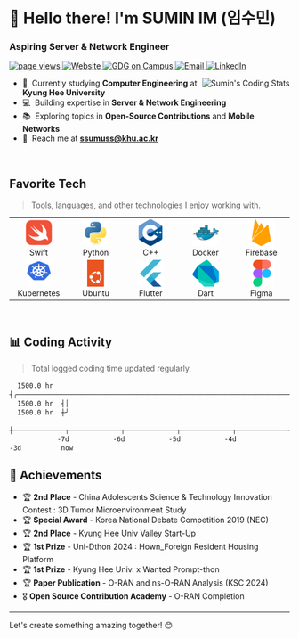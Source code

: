 <h1 align="left" id="sumin-title">👋 Hello there! I'm SUMIN IM (임수민)</h1>
<h3 align="left">Aspiring Server & Network Engineer</h3>
<p align="left">


<p align="left">
  <!-- Page Views -->
  <a href="https://github.com/ssum21">
    <img src="https://komarev.com/ghpvc/?username=ssum21" alt="page views" />
  </a>

  <!-- Personal Website -->
  <a href="https://ssumit.com">
    <img alt="Website" src="https://img.shields.io/website?url=https%3A%2F%2Fssumit.com">
  </a>

  <!-- GDG on Campus -->
  <a href="#">
    <img alt="GDG on Campus" src="https://img.shields.io/badge/GDG-On%20Campus-yellow?style=flat&logo=google&logoColor=white" />
  </a>

  <!-- Email -->
  <a href="mailto:ssumuss@khu.ac.kr">
    <img alt="Email" src="https://img.shields.io/badge/Email-ssumuss@khu.ac.kr-orange" />
  </a>

  <!-- LinkedIn -->
  <a href="https://linkedin.com/in/ssum21">
    <img alt="LinkedIn" src="https://img.shields.io/badge/LinkedIn-Sumin%20IM-red" />
  </a>
</p>

  <!-- GitHub Stats -->
  <a href="#sumin-title">
    <img src="https://github-readme-stats.vercel.app/api/top-langs/?username=ssum21&layout=compact" alt="Sumin's Coding Stats" align="right"  />
  </a>



</p>


- 🌟 &nbsp;Currently studying **Computer Engineering** at **Kyung Hee University**
- 💻 &nbsp;Building expertise in **Server & Network Engineering**
- 📚 &nbsp;Exploring topics in **Open-Source Contributions** and **Mobile Networks**
- 📝 &nbsp;Reach me at **ssumuss@khu.ac.kr**

<br>

<h2 align="left" id="sumin-tech">Favorite Tech</h2>

> Tools, languages, and other technologies I enjoy working with.

<table>
  <tr>
    <td align="center" width="96">
      <a href="#sumin-tech">
        <img src="https://raw.githubusercontent.com/devicons/devicon/master/icons/swift/swift-original.svg" width="48" height="48" alt="Swift" />
      </a>
      <br>Swift
    </td>
    <td align="center" width="96">
      <a href="#sumin-tech">
        <img src="https://raw.githubusercontent.com/devicons/devicon/master/icons/python/python-original.svg" width="48" height="48" alt="Python" />
      </a>
      <br>Python
    </td>
    <td align="center" width="96">
      <a href="#sumin-tech">
        <img src="https://raw.githubusercontent.com/devicons/devicon/master/icons/cplusplus/cplusplus-original.svg" width="48" height="48" alt="C++" />
      </a>
      <br>C++
    </td>
    <td align="center" width="96">
      <a href="#sumin-tech">
        <img src="https://raw.githubusercontent.com/devicons/devicon/master/icons/docker/docker-original.svg" width="48" height="48" alt="Docker" />
      </a>
      <br>Docker
    </td>
    <td align="center" width="96">
      <a href="#sumin-tech">
        <img src="https://raw.githubusercontent.com/devicons/devicon/master/icons/firebase/firebase-plain.svg" width="48" height="48" alt="Firebase" />
      </a>
      <br>Firebase
    </td>
  </tr>
  <tr>
    <td align="center" width="96">
      <a href="#sumin-tech">
        <img src="https://raw.githubusercontent.com/cncf/artwork/master/projects/kubernetes/icon/color/kubernetes-icon-color.svg" width="48" height="48" alt="Kubernetes" />
      </a>
      <br>Kubernetes
    </td>
    <td align="center" width="96">
      <a href="#sumin-tech">
        <img src="https://raw.githubusercontent.com/devicons/devicon/master/icons/ubuntu/ubuntu-plain.svg" width="48" height="48" alt="Ubuntu" />
      </a>
      <br>Ubuntu
    </td>
    <td align="center" width="96">
      <a href="#sumin-tech">
        <img src="https://raw.githubusercontent.com/devicons/devicon/master/icons/flutter/flutter-original.svg" width="48" height="48" alt="Flutter" />
      </a>
      <br>Flutter
    </td>
    <td align="center" width="96">
      <a href="#sumin-tech">
        <img src="https://raw.githubusercontent.com/devicons/devicon/master/icons/dart/dart-original.svg" width="48" height="48" alt="Dart" />
      </a>
      <br>Dart
    </td>
    <td align="center" width="96">
      <a href="#sumin-tech">
        <img src="https://raw.githubusercontent.com/devicons/devicon/master/icons/figma/figma-original.svg" width="48" height="48" alt="Figma" />
      </a>
      <br>Figma
    </td>
  </tr>
</table>

<br>

<h2 align="left">📊 Coding Activity</h2>

> Total logged coding time updated regularly.

<!-- prettier-ignore-start -->
<!-- START_SECTION:ascii_graph -->

```
  1500.0 hr  ┤╭────────────────────────────────────────────────────────────────────────── 
  1500.0 hr  ┤│                                                                                      
  1500.0 hr  ┼╯                                                                                      
             ┼─────────────┬─────────────┬─────────────┬─────────────┬─────────────┤ 
            -7d           -6d           -5d           -4d           -3d          now
```

<!-- END_SECTION:ascii_graph -->
<!-- prettier-ignore-end -->

<h2 align="left">🌟 Achievements</h2>

- 🏆 **2nd Place** - China Adolescents Science & Technology Innovation Contest : 3D Tumor Microenvironment Study
- 🏆 **Special Award** - Korea National Debate Competition 2019 (NEC)
- 🏆 **2nd Place** - Kyung Hee Univ Valley Start-Up
- 🏆 **1st Prize** - Uni-Dthon 2024 : Hown_Foreign Resident Housing Platform
- 🏆 **1st Prize** - Kyung Hee Univ. x Wanted Prompt-thon
- 🏆 **Paper Publication** - O-RAN and ns-O-RAN Analysis (KSC 2024)
- 🎖 **Open Source Contribution Academy** - O-RAN Completion

---

Let's create something amazing together! 😊

